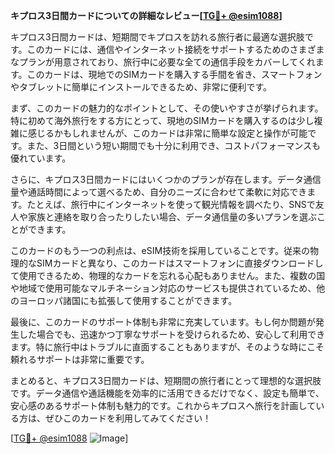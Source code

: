 **キプロス3日間カードについての詳細なレビュー[[TG💪+ @esim1088](https://t.me/s/esim1088)]**

キプロス3日間カードは、短期間でキプロスを訪れる旅行者に最適な選択肢です。このカードには、通信やインターネット接続をサポートするためのさまざまなプランが用意されており、旅行中に必要な全ての通信手段をカバーしてくれます。このカードは、現地でのSIMカードを購入する手間を省き、スマートフォンやタブレットに簡単にインストールできるため、非常に便利です。

まず、このカードの魅力的なポイントとして、その使いやすさが挙げられます。特に初めて海外旅行をする方にとって、現地のSIMカードを購入するのは少し複雑に感じるかもしれませんが、このカードは非常に簡単な設定と操作が可能です。また、3日間という短い期間でも十分に利用でき、コストパフォーマンスも優れています。

さらに、キプロス3日間カードにはいくつかのプランが存在します。データ通信量や通話時間によって選べるため、自分のニーズに合わせて柔軟に対応できます。たとえば、旅行中にインターネットを使って観光情報を調べたり、SNSで友人や家族と連絡を取り合ったりしたい場合、データ通信量の多いプランを選ぶことができます。

このカードのもう一つの利点は、eSIM技術を採用していることです。従来の物理的なSIMカードと異なり、このカードはスマートフォンに直接ダウンロードして使用できるため、物理的なカードを忘れる心配もありません。また、複数の国や地域で使用可能なマルチネーション対応のサービスも提供されているため、他のヨーロッパ諸国にも拡張して使用することができます。

最後に、このカードのサポート体制も非常に充実しています。もし何か問題が発生した場合でも、迅速かつ丁寧なサポートを受けられるため、安心して利用できます。特に旅行中はトラブルに直面することもありますが、そのような時にこそ頼れるサポートは非常に重要です。

まとめると、キプロス3日間カードは、短期間の旅行者にとって理想的な選択肢です。データ通信や通話機能を効率的に活用できるだけでなく、設定も簡単で、安心感のあるサポート体制も魅力的です。これからキプロスへ旅行を計画している方は、ぜひこのカードを利用してみてください！

[[TG💪+ @esim1088](https://t.me/s/esim1088) ![Image](https://i.postimg.cc/Y0z9fWf4/image.png)]